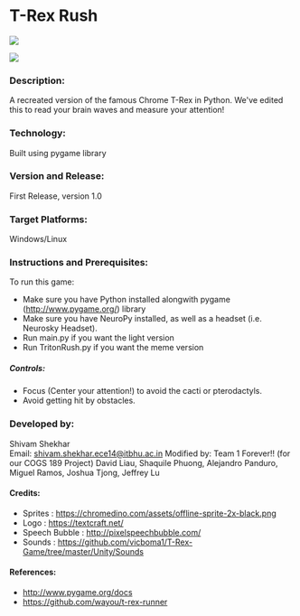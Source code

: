 # T-Rex Rush 

![](https://github.com/shivamshekhar/Chrome-T-Rex-Rush/raw/master/screenshot.png)

![](https://github.com/shivamshekhar/Chrome-T-Rex-Rush/raw/master/screenshot.gif)

### Description:
A recreated version of the famous Chrome T-Rex in Python. We've edited this to read your brain waves and measure your attention! 

### Technology:
Built using pygame library

### Version and Release:
First Release, version 1.0

### Target Platforms:
Windows/Linux

### Instructions and Prerequisites:   
To run this game:  
* Make sure you have Python installed alongwith pygame (http://www.pygame.org/) library
* Make sure you have NeuroPy installed, as well as a headset (i.e. Neurosky Headset).
* Run main.py if you want the light version
* Run TritonRush.py if you want the meme version

##### Controls:
* Focus (Center your attention!) to avoid the cacti or pterodactyls.
* Avoid getting hit by obstacles. 

### Developed by: 
Shivam Shekhar  
Email: shivam.shekhar.ece14@itbhu.ac.in 
Modified by:
Team 1 Forever!! (for our COGS 189 Project)
David Liau, Shaquile Phuong, Alejandro Panduro, Miguel Ramos, Joshua Tjong, Jeffrey Lu

#### Credits:
* Sprites : https://chromedino.com/assets/offline-sprite-2x-black.png
* Logo : https://textcraft.net/
* Speech Bubble : http://pixelspeechbubble.com/
* Sounds : https://github.com/vicboma1/T-Rex-Game/tree/master/Unity/Sounds

#### References:
* http://www.pygame.org/docs
* https://github.com/wayou/t-rex-runner
